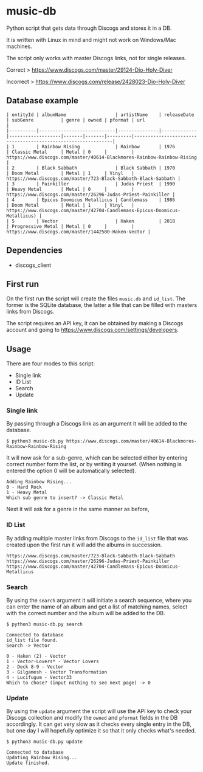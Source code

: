 # music-db
Python script that gets data through Discogs and stores it in a DB.

It is written with Linux in mind and might not work on Windows/Mac machines.

The script only works with master Discogs links, not for single releases.

Correct > https://www.discogs.com/master/29124-Dio-Holy-Diver

Incorrect > https://www.discogs.com/release/2428023-Dio-Holy-Diver

## Database example

```
| entityId | albumName                  | artistName    | releaseDate | subGenre          | genre | owned | pformat | url                                                          |
|----------|----------------------------|---------------|-------------|-------------------|-------|-------|---------|--------------------------------------------------------------|
| 1        | Rainbow Rising             | Rainbow       | 1976        | Classic Metal     | Metal | 0     |         | https://www.discogs.com/master/40614-Blackmores-Rainbow-Rainbow-Rising |
| 2        | Black Sabbath              | Black Sabbath | 1970        | Doom Metal        | Metal | 1     | Vinyl   | https://www.discogs.com/master/723-Black-Sabbath-Black-Sabbath |
| 3        | Painkiller                 | Judas Priest  | 1990        | Heavy Metal       | Metal | 0     |         | https://www.discogs.com/master/26296-Judas-Priest-Painkiller |
| 4        | Epicus Doomicus Metallicus | Candlemass    | 1986        | Doom Metal        | Metal | 1     | Vinyl   | https://www.discogs.com/master/42704-Candlemass-Epicus-Doomicus-Metallicus) |
| 5        | Vector                     | Haken         | 2018        | Progressive Metal | Metal | 0     |         | https://www.discogs.com/master/1442580-Haken-Vector |
```

## Dependencies

- discogs_client

## First run

On the first run the script will create the files `music.db` and `id_list`. The former is the SQLite database, the latter a file that can be filled with masters links from Discogs.

The script requires an API key, it can be obtained by making a Discogs account and going to https://www.discogs.com/settings/developers.

## Usage

There are four modes to this script:

- Single link
- ID List
- Search
- Update

### Single link

By passing through a Discogs link as an argument it will be added to the database.

```
$ python3 music-db.py https://www.discogs.com/master/40614-Blackmores-Rainbow-Rainbow-Rising
```

It will now ask for a sub-genre, which can be selected either by entering correct number form the list, or by writing it yoursef. (When nothing is entered the option 0 will be automatically selected).

```
Adding Rainbow Rising...
0 - Hard Rock
1 - Heavy Metal
Which sub genre to insert? -> Classic Metal
```

Next it will ask for a genre in the same manner as before,

### ID List

By adding multiple master links from Discogs to the `id_list` file that was created upon the first run it will add the albums in succession.

```
https://www.discogs.com/master/723-Black-Sabbath-Black-Sabbath
https://www.discogs.com/master/26296-Judas-Priest-Painkiller
https://www.discogs.com/master/42704-Candlemass-Epicus-Doomicus-Metallicus
```

### Search

By using the `search` argument it will initiate a search sequence, where you can enter the name of an album and get a list of matching names, select with the correct number and the album will be added to the DB.

```
$ python3 music-db.py search
```
```
Connected to database
id_list file found.
Search -> Vector
```
```
0 - Haken (2) - Vector
1 - Vector-Lovers* - Vector Lovers
2 - Deck 8-9 - Vector
3 - Gilgamesh - Vector Transformation
4 - Lucifugum - Vector33
Which to chose? (input nothing to see next page) -> 0
```

### Update

By using the `update` argument the script will use the API key to check your Discogs collection and modify the `owned` and `pformat` fields in the DB accordingly. It can get very slow as it checks every single entry in the DB, but one day I will hopefully optimize it so that it only checks what's needed.
```
$ python3 music-db.py update
``` 

```
Connected to database
Updating Rainbow Rising...
Update finished.
```
